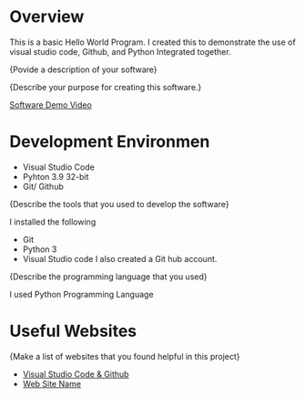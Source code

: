 # Overview

This is a basic Hello World Program. I created this to demonstrate the use of visual studio code, Github, and Python Integrated together.

{Povide a description of your software}

{Describe your purpose for creating this software.}


[Software Demo Video](https://youtu.be/8h9WhMRilck)

# Development Environmen

* Visual Studio Code
* Pyhton 3.9 32-bit
* Git/ Github

{Describe the tools that you used to develop the software}

I installed the following
* Git
* Python 3
* Visual Studio code 
I also created a Git hub account. 

{Describe the programming language that you used}

I used Python Programming Language

# Useful Websites

{Make a list of websites that you found helpful in this project}
* [Visual Studio Code & Github](https://code.visualstudio.com/Download)
* [Web Site Name](https://www.python.org/downloads/)